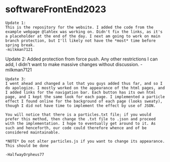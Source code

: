 # softwareFrontEnd2023
~~~~~~~~~~~~~~~~~~~~~~~~~~~~~~~~~~~~~~~~~~~~~~~~~~~~~~~~~~~~~~~~~~~~~~~~~~~
Update 1:
This is the repository for the website. I added the code from the example webpage @lahlex was working on. Didn't fix the links, as it's a placeholder at the end of the day. I next am going to work on main branch protection, but I'll likely not have the *most* time before spring break.
-milkman7121
~~~~~~~~~~~~~~~~~~~~~~~~~~~~~~~~~~~~~~~~~~~~~~~~~~~~~~~~~~~~~~~~~~~~~~~~~~~
Update 2:
Added protection from force push. Any other restrictions I can add, I didn't want to make massive changes without discussion.
-milkman7121
~~~~~~~~~~~~~~~~~~~~~~~~~~~~~~~~~~~~~~~~~~~~~~~~~~~~~~~~~~~~~~~~~~~~~~~~~~~
Update 3:
I went ahead and changed a lot that you guys added thus far, and so I do apologize. I mostly worked on the appearance of the html pages, and I added links for the navigation bar. Each button has its own html page, and I kept the same look for each page. I implemented a particle effect I found online for the background of each page (looks sweaty), though I did not have time to implement the effect by use of JSON.

You will notice that there is a particles.txt file; if you would prefer this method, then change the .txt file to .json and proceed with the implementation. I hope to eventually get around to it. As such and henceforth, our code could therefore whence and of be considered maintainable.

*NOTE* Do not alter particles.js if you want to change its appearance. This should be done

-HalfwayOrpheus77
~~~~~~~~~~~~~~~~~~~~~~~~~~~~~~~~~~~~~~~~~~~~~~~~~~~~~~~~~~~~~~~~~~~~~~~~~~~